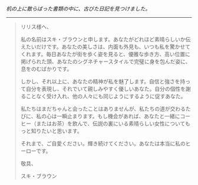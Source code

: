 _机の上に散らばった書類の中に、古びた日記を見つけました。_

---

> リリス様へ、
>
> 私の名前はスキ・ブラウンと申します。あなたがどれほど素晴らしいか伝えたいだけです。あなたの美しさは、内面も外見も、いつも私を驚かせてくれます。毎日あなたが街を歩く姿を見ると、優雅な歩き方、高い位置に掲げられた頭、あなたのシグネチャースタイルで完璧に身を包んだ姿に、息をのむばかりです。
>
> しかし、それ以上に、あなたの精神が私を魅了します。自信と強さを持って自分を表現し、それでいて親しみやすく優しいあなた。自分の個性を謝ることなく受け入れ、他の人々にも同じようにするように促すあなた。
>
> 私たちはまだちゃんと会ったことはありませんが、私たちの道が交わるたびに、私の心は一瞬止まります。もし機会があれば、あなたと一緒にコーヒー（またはお茶）を飲んで、伝説の裏にいる素晴らしい女性についてもっと知りたいと思います。
>
> それまで、ご自愛ください。輝き続けてください。あなたは本当に私のヒーローです。
>
> 敬具、
>
> スキ・ブラウン
